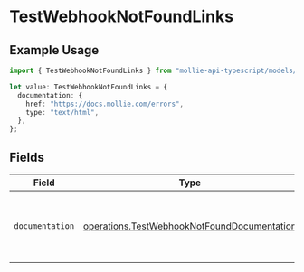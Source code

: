 # TestWebhookNotFoundLinks

## Example Usage

```typescript
import { TestWebhookNotFoundLinks } from "mollie-api-typescript/models/operations";

let value: TestWebhookNotFoundLinks = {
  documentation: {
    href: "https://docs.mollie.com/errors",
    type: "text/html",
  },
};
```

## Fields

| Field                                                                                                      | Type                                                                                                       | Required                                                                                                   | Description                                                                                                |
| ---------------------------------------------------------------------------------------------------------- | ---------------------------------------------------------------------------------------------------------- | ---------------------------------------------------------------------------------------------------------- | ---------------------------------------------------------------------------------------------------------- |
| `documentation`                                                                                            | [operations.TestWebhookNotFoundDocumentation](../../models/operations/testwebhooknotfounddocumentation.md) | :heavy_check_mark:                                                                                         | The URL to the generic Mollie API error handling guide.                                                    |